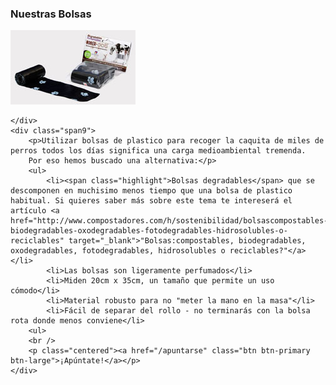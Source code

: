 ### Nuestras Bolsas

<div class="row-fluid">
    <div class="span3">
        <a href="/images/bolsas.jpg" rel="shadowbox[bolsas]"><img class="img-polaroid" src="/images/bolsas_small.jpg" alt="Quita la caquita - Las bolsas" /></a>

    </div>
    <div class="span9">
        <p>Utilizar bolsas de plastico para recoger la caquita de miles de perros todos los días significa una carga medioambiental tremenda.
        Por eso hemos buscado una alternativa:</p>
        <ul>
            <li><span class="highlight">Bolsas degradables</span> que se descomponen en muchisimo menos tiempo que una bolsa de plastico habitual. Si quieres saber más sobre este tema te intereserá el artículo <a href="http://www.compostadores.com/h/sostenibilidad/bolsascompostables-biodegradables-oxodegradables-fotodegradables-hidrosolubles-o-reciclables" target="_blank">"Bolsas:compostables, biodegradables, oxodegradables, fotodegradables, hidrosolubles o reciclables?"</a></li>
            <li>Las bolsas son ligeramente perfumados</li>
            <li>Miden 20cm x 35cm, un tamaño que permite un uso cómodo</li>
            <li>Material robusto para no "meter la mano en la masa"</li>
            <li>Fácil de separar del rollo - no terminarás con la bolsa rota donde menos conviene</li>
        <ul>
        <br />
        <p class="centered"><a href="/apuntarse" class="btn btn-primary btn-large">¡Apúntate!</a></p>
    </div>
</div>


[title: Nuestras Bolsas]: /
[menu: Nuestras Bolsas]: /
[menu-locgroup: footer1]: /
[order: 20]: /

